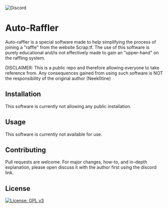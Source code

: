 ![Discord](https://img.shields.io/discord/257479001365413889?label=Discord&style=flat-square)
# Auto-Raffler

Auto-raffler is a special software made to help simplifying the process of joining a "raffle" from the website Scrap.tf. The use of this software is purely educational and/is not effectively made to gain an "upper-hand" on the raffling system.

DISCLAIMER: This is a public repo and therefore allowing everyone to take reference from. Any consequences gained from using such software is NOT the responsibility of the original author (Neek0tine)

## Installation

This software is currently not allowing any public installation.

## Usage

This software is currently not available for use.

## Contributing
Pull requests are welcome. For major changes, how-to, and in-depth explanation, please open discuss it with the author first using the discord link. 

## License
[![License: GPL v3](https://img.shields.io/badge/License-GPLv3-blue.svg)](https://www.gnu.org/licenses/gpl-3.0)
